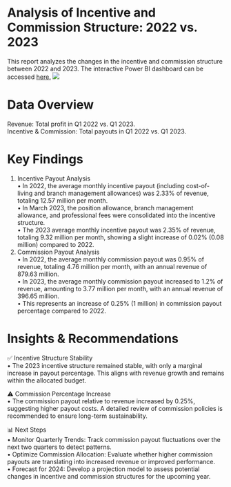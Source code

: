 # Analysis of Incentive and Commission Structure: 2022 vs. 2023
This report analyzes the changes in the incentive and commission structure between 2022 and 2023. The interactive Power BI dashboard can be accessed [here.](https://app.powerbi.com/view?r=eyJrIjoiZWJlOWMwOTctNzgxYi00MDYzLTk0ZTAtM2JjNzg5MzEwYTNmIiwidCI6ImZhOTlhNzFkLTU5OTgtNDdlNS1iYjE0LWFiZThlYzY1MTI5NyIsImMiOjEwfQ%3D%3D&pageName=ReportSectiond311ae8addd8046e0259)
![](https://github.com/user-attachments/assets/ce72b8ad-df93-49cd-88a7-212d6b262a68)

# Data Overview
Revenue: Total profit in Q1 2022 vs. Q1 2023.  
Incentive & Commission: Total payouts in Q1 2022 vs. Q1 2023.

# Key Findings
1. Incentive Payout Analysis  
 • In 2022, the average monthly incentive payout (including cost-of-living and branch management allowances) was 2.33% of revenue, totaling 12.57 million per month.  
 • In March 2023, the position allowance, branch management allowance, and professional fees were consolidated into the incentive structure.  
 • The 2023 average monthly incentive payout was 2.35% of revenue, totaling 9.32 million per month, showing a slight increase of 0.02% (0.08 million) compared to 2022.  
2. Commission Payout Analysis  
 • In 2022, the average monthly commission payout was 0.95% of revenue, totaling 4.76 million per month, with an annual revenue of 879.63 million.  
 • In 2023, the average monthly commission payout increased to 1.2% of revenue, amounting to 3.77 million per month, with an annual revenue of 396.65 million.  
 • This represents an increase of 0.25% (1 million) in commission payout percentage compared to 2022.  

# Insights & Recommendations

✅ Incentive Structure Stability  
• The 2023 incentive structure remained stable, with only a marginal increase in payout percentage. This aligns with revenue growth and remains within the allocated budget.  

⚠️ Commission Percentage Increase  
• The commission payout relative to revenue increased by 0.25%, suggesting higher payout costs. A detailed review of commission policies is recommended to ensure long-term sustainability.  

📊 Next Steps  
• Monitor Quarterly Trends: Track commission payout fluctuations over the next two quarters to detect patterns.  
• Optimize Commission Allocation: Evaluate whether higher commission payouts are translating into increased revenue or improved performance.  
• Forecast for 2024: Develop a projection model to assess potential changes in incentive and commission structures for the upcoming year.  

